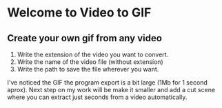 # Welcome to Video to GIF

## Create your own gif from any video

1. Write the extension of the video you want to convert.
2. Write the name of the video file (without extension)
3. Write the path to save the file wherever you want.

I've noticed the GIF the program export is a bit large (1Mb for 1 second aprox).
Next step on my work will be make it smaller and add a cut scene where you can extract
just seconds from a video automatically.
